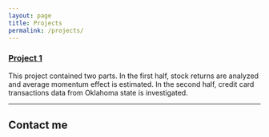 ```yaml
---
layout: page
title: Projects
permalink: /projects/
---
```


### [Project 1](https://navruzbek1992.github.io/stock_return_analysis/data_projects/first_project.html) 

This project contained two parts. In the first half, stock returns are analyzed and average momentum effect is estimated. In the second half, credit card transactions data from Oklahoma state is investigated.

***

## Contact me

